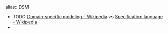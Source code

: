 alias:: DSM
- TODO [Domain-specific modeling - Wikipedia](https://en.wikipedia.org/wiki/Domain-specific_modeling) vs [Specification language - Wikipedia](https://en.wikipedia.org/wiki/Specification_language)
-